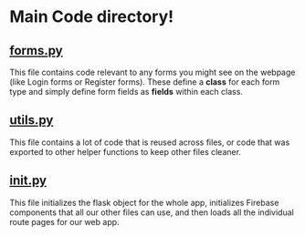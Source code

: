 # Main Code directory!

## [forms.py](forms.py)

This file contains code relevant to any forms you might see on the webpage (like Login forms or Register forms). These define a **class** for each form type and simply define form fields as **fields** within each class.

## [utils.py](utils.py)

This file contains a lot of code that is reused across files, or code that was exported to other helper functions to keep other files cleaner.

## [__init__.py](__init__.py)

This file initializes the flask object for the whole app, initializes Firebase components that all our other files can use, and then loads all the individual route pages for our web app. 